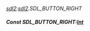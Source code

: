_[sdl2](../../modules/sdl2/sdl2-module.md):[sdl2](../../modules/sdl2/sdl2-module.md).SDL\_BUTTON\_RIGHT_
##### Const SDL\_BUTTON\_RIGHT:[Int](../../modules/wonkey/wonkey-types-int.md)

